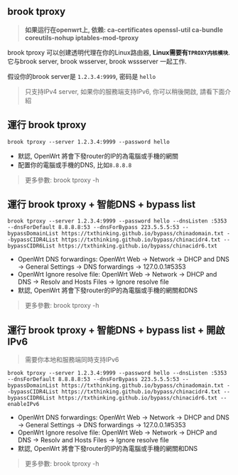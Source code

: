 ## brook tproxy

> **如果运行在openwrt上, 依赖: ca-certificates openssl-util ca-bundle coreutils-nohup iptables-mod-tproxy**

brook tproxy 可以创建透明代理在你的Linux路由器, **Linux需要有`TPROXY内核模块`**. 它与brook server, brook wsserver, brook wssserver 一起工作.

假设你的brook server是 `1.2.3.4:9999`, 密码是 `hello`

> 只支持IPv4 server, 如果你的服務端支持IPv6, 你可以稍後開啟, 請看下面介紹

## 運行 brook tproxy

```
brook tproxy --server 1.2.3.4:9999 --password hello
```

* 默認, OpenWrt 將會下發router的IP的為電腦或手機的網關
* 配置你的電腦或手機的DNS, 比如`8.8.8.8`

> 更多參數: brook tproxy -h

## 運行 brook tproxy + 智能DNS + bypass list

```
brook tproxy --server 1.2.3.4:9999 --password hello --dnsListen :5353 --dnsForDefault 8.8.8.8:53 --dnsForBypass 223.5.5.5:53 --bypassDomainList https://txthinking.github.io/bypass/chinadomain.txt --bypassCIDR4List https://txthinking.github.io/bypass/chinacidr4.txt --bypassCIDR6List https://txthinking.github.io/bypass/chinacidr6.txt
```

* OpenWrt DNS forwardings: OpenWrt Web -> Network -> DHCP and DNS -> General Settings -> DNS forwardings -> 127.0.0.1#5353
* OpenWrt Ignore resolve file: OpenWrt Web -> Network -> DHCP and DNS -> Resolv and Hosts Files -> Ignore resolve file
* 默認, OpenWrt 將會下發router的IP的為電腦或手機的網關和DNS

> 更多參數: brook tproxy -h

## 運行 brook tproxy + 智能DNS + bypass list + 開啟IPv6

> 需要你本地和服務端同時支持IPv6

```
brook tproxy --server 1.2.3.4:9999 --password hello --dnsListen :5353 --dnsForDefault 8.8.8.8:53 --dnsForBypass 223.5.5.5:53 --bypassDomainList https://txthinking.github.io/bypass/chinadomain.txt --bypassCIDR4List https://txthinking.github.io/bypass/chinacidr4.txt --bypassCIDR6List https://txthinking.github.io/bypass/chinacidr6.txt --enableIPv6
```

* OpenWrt DNS forwardings: OpenWrt Web -> Network -> DHCP and DNS -> General Settings -> DNS forwardings -> 127.0.0.1#5353
* OpenWrt Ignore resolve file: OpenWrt Web -> Network -> DHCP and DNS -> Resolv and Hosts Files -> Ignore resolve file
* 默認, OpenWrt 將會下發router的IP的為電腦或手機的網關和DNS

> 更多參數: brook tproxy -h
